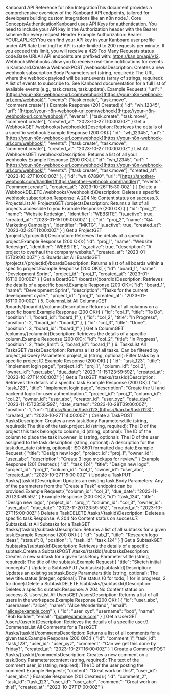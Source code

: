 Kanboard API Reference for n8n IntegrationThis document provides a comprehensive overview of the Kanboard API endpoints, tailored for developers building custom integrations like an n8n node.1. Core ConceptsAuthenticationKanboard uses API Keys for authentication. You need to include your API key in the Authorization header with the Bearer scheme for every request.Header Example:Authorization: Bearer YOUR_API_KEYYou can find your API key in your Kanboard user profile under API.Rate LimitingThe API is rate-limited to 200 requests per minute. If you exceed this limit, you will receive a 429 Too Many Requests status code.Base URLAll API endpoints are prefixed with: https://kan.bn/api/v12. WebhooksWebhooks allow you to receive real-time notifications for events in Kanboard.Create a WebhookPOST /webhooksDescription: Creates a new webhook subscription.Body Parameters:url (string, required): The URL where the webhook payload will be sent.events (array of strings, required): A list of events to subscribe to. See Kanboard documentation for a full list of available events (e.g., task.create, task.update).
Example Request:{
  "url": "[https://your-n8n-webhook-url.com/webhook](https://your-n8n-webhook-url.com/webhook)",
  "events": ["task.create", "task.move", "comment.create"]
}
Example Response (201 Created):{
  "id": "wh_12345",
  "url": "[https://your-n8n-webhook-url.com/webhook](https://your-n8n-webhook-url.com/webhook)",
  "events": ["task.create", "task.move", "comment.create"],
  "created_at": "2023-10-27T10:00:00Z"
}
Get a WebhookGET /webhooks/{webhookId}Description: Retrieves the details of a specific webhook.Example Response (200 OK):{
  "id": "wh_12345",
  "url": "[https://your-n8n-webhook-url.com/webhook](https://your-n8n-webhook-url.com/webhook)",
  "events": ["task.create", "task.move", "comment.create"],
  "created_at": "2023-10-27T10:00:00Z"
}
List All WebhooksGET /webhooksDescription: Returns a list of all your webhooks.Example Response (200 OK):[
  {
    "id": "wh_12345",
    "url": "[https://your-n8n-webhook-url.com/webhook](https://your-n8n-webhook-url.com/webhook)",
    "events": ["task.create", "task.move"],
    "created_at": "2023-10-27T10:00:00Z"
  },
  {
    "id": "wh_67890",
    "url": "[https://another-webhook.com/handler](https://another-webhook.com/handler)",
    "events": ["comment.create"],
    "created_at": "2023-10-26T15:30:00Z"
  }
]
Delete a WebhookDELETE /webhooks/{webhookId}Description: Deletes a specific webhook subscription.Response: A 204 No Content status on success.3. ProjectsList All ProjectsGET /projectsDescription: Returns a list of all projects accessible to you.Example Response (200 OK):[
  {
    "id": "proj_1",
    "name": "Website Redesign",
    "identifier": "WEBSITE",
    "is_active": true,
    "created_at": "2023-01-15T09:00:00Z"
  },
  {
    "id": "proj_2",
    "name": "Q4 Marketing Campaign",
    "identifier": "MKTG",
    "is_active": true,
    "created_at": "2023-02-20T11:00:00Z"
  }
]
Get a ProjectGET /projects/{projectId}Description: Retrieves the details of a specific project.Example Response (200 OK):{
  "id": "proj_1",
  "name": "Website Redesign",
  "identifier": "WEBSITE",
  "is_active": true,
  "description": "A project to overhaul the company website.",
  "created_at": "2023-01-15T09:00:00Z"
}
4. BoardsList All BoardsGET /projects/{projectId}/boardsDescription: Returns a list of all boards within a specific project.Example Response (200 OK):[
  {
    "id": "board_1",
    "name": "Development Sprint",
    "project_id": "proj_1",
    "created_at": "2023-01-16T10:00:00Z"
  }
]
Get a BoardGET /boards/{boardId}Description: Retrieves the details of a specific board.Example Response (200 OK):{
  "id": "board_1",
  "name": "Development Sprint",
  "description": "Tasks for the current development cycle.",
  "project_id": "proj_1",
  "created_at": "2023-01-16T10:00:00Z"
}
5. ColumnsList All ColumnsGET /boards/{boardId}/columnsDescription: Returns a list of all columns on a specific board.Example Response (200 OK):[
  {
    "id": "col_1",
    "title": "To Do",
    "position": 1,
    "board_id": "board_1"
  },
  {
    "id": "col_2",
    "title": "In Progress",
    "position": 2,
    "board_id": "board_1"
  },
  {
    "id": "col_3",
    "title": "Done",
    "position": 3,
    "board_id": "board_1"
  }
]
Get a ColumnGET /columns/{columnId}Description: Retrieves the details of a specific column.Example Response (200 OK):{
  "id": "col_2",
  "title": "In Progress",
  "position": 2,
  "task_limit": 5,
  "board_id": "board_1"
}
6. TasksList All TasksGET /tasksDescription: Returns a list of all tasks. Can be filtered by project_id.Query Parameters:project_id (string, optional): Filter tasks by a specific project ID.Example Response (200 OK):[
  {
    "id": "task_123",
    "title": "Implement login page",
    "project_id": "proj_1",
    "column_id": "col_2",
    "owner_id": "user_abc",
    "due_date": "2023-11-15T23:59:59Z",
    "created_at": "2023-10-27T14:00:00Z"
  }
]
Get a TaskGET /tasks/{taskId}Description: Retrieves the details of a specific task.Example Response (200 OK):{
  "id": "task_123",
  "title": "Implement login page",
  "description": "Create the UI and backend logic for user authentication.",
  "project_id": "proj_1",
  "column_id": "col_2",
  "owner_id": "user_abc",
  "creator_id": "user_xyz",
  "date_due": "2023-11-15T23:59:59Z",
  "date_started": "2023-10-28T09:00:00Z",
  "position": 1,
  "url": "[https://kan.bn/task/123](https://kan.bn/task/123)",
  "created_at": "2023-10-27T14:00:00Z"
}
Create a TaskPOST /tasksDescription: Creates a new task.Body Parameters:title (string, required): The title of the task.project_id (string, required): The ID of the project this task belongs to.column_id (string, optional): The ID of the column to place the task in.owner_id (string, optional): The ID of the user assigned to the task.description (string, optional): A description for the task.due_date (string, optional): ISO 8601 formatted due date.Example Request:{
  "title": "Design new logo",
  "project_id": "proj_1",
  "owner_id": "user_abc",
  "description": "Create 3 logo mockups for review."
}
Example Response (201 Created):{
  "id": "task_124",
  "title": "Design new logo",
  "project_id": "proj_1",
  "column_id": "col_1",
  "owner_id": "user_abc",
  "created_at": "2023-10-27T15:00:00Z"
}
Update a TaskPUT /tasks/{taskId}Description: Updates an existing task.Body Parameters: Any of the parameters from the "Create a Task" endpoint can be provided.Example Request:{
  "column_id": "col_3",
  "due_date": "2023-11-20T23:59:59Z"
}
Example Response (200 OK):{
  "id": "task_124",
  "title": "Design new logo",
  "project_id": "proj_1",
  "column_id": "col_3",
  "owner_id": "user_abc",
  "due_date": "2023-11-20T23:59:59Z",
  "created_at": "2023-10-27T15:00:00Z"
}
Delete a TaskDELETE /tasks/{taskId}Description: Deletes a specific task.Response: A 204 No Content status on success.7. SubtasksList All Subtasks for a TaskGET /tasks/{taskId}/subtasksDescription: Returns a list of all subtasks for a given task.Example Response (200 OK):[
  {
    "id": "sub_1",
    "title": "Research logo ideas",
    "status": 0,
    "position": 1,
    "task_id": "task_124"
  }
]
Get a SubtaskGET /subtasks/{subtaskId}Description: Retrieves the details of a specific subtask.Create a SubtaskPOST /tasks/{taskId}/subtasksDescription: Creates a new subtask for a given task.Body Parameters:title (string, required): The title of the subtask.Example Request:{
  "title": "Sketch initial concepts"
}
Update a SubtaskPUT /subtasks/{subtaskId}Description: Updates an existing subtask.Body Parameters:title (string, optional): The new title.status (integer, optional): The status (0 for todo, 1 for in progress, 2 for done).Delete a SubtaskDELETE /subtasks/{subtaskId}Description: Deletes a specific subtask.Response: A 204 No Content status on success.8. UsersList All UsersGET /usersDescription: Returns a list of all users in the workspace.Example Response (200 OK):[
  {
    "id": "user_abc",
    "username": "alice",
    "name": "Alice Wonderland",
    "email": "alice@example.com"
  },
  {
    "id": "user_xyz",
    "username": "bob",
    "name": "Bob Builder",
    "email": "bob@example.com"
  }
]
Get a UserGET /users/{userId}Description: Retrieves the details of a specific user.9. CommentsList All Comments for a TaskGET /tasks/{taskId}/commentsDescription: Returns a list of all comments for a given task.Example Response (200 OK):[
  {
    "id": "comment_1",
    "task_id": "task_123",
    "user_id": "user_xyz",
    "comment": "Can we get this done by Friday?",
    "created_at": "2023-10-27T16:00:00Z"
  }
]
Create a CommentPOST /tasks/{taskId}/commentsDescription: Creates a new comment on a task.Body Parameters:content (string, required): The text of the comment.user_id (string, required): The ID of the user posting the comment.Example Request:{
  "content": "Great work on this!",
  "user_id": "user_abc"
}
Example Response (201 Created):{
  "id": "comment_2",
  "task_id": "task_123",
  "user_id": "user_abc",
  "comment": "Great work on this!",
  "created_at": "2023-10-27T17:00:00Z"
}
